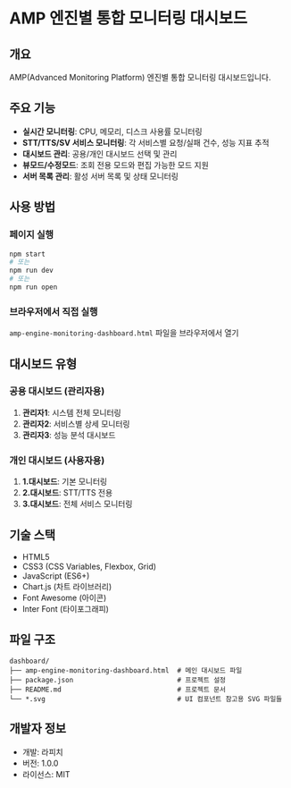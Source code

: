 # AMP 엔진별 통합 모니터링 대시보드

## 개요
AMP(Advanced Monitoring Platform) 엔진별 통합 모니터링 대시보드입니다.

## 주요 기능
- **실시간 모니터링**: CPU, 메모리, 디스크 사용률 모니터링
- **STT/TTS/SV 서비스 모니터링**: 각 서비스별 요청/실패 건수, 성능 지표 추적
- **대시보드 관리**: 공용/개인 대시보드 선택 및 관리
- **뷰모드/수정모드**: 조회 전용 모드와 편집 가능한 모드 지원
- **서버 목록 관리**: 활성 서버 목록 및 상태 모니터링

## 사용 방법

### 페이지 실행
```bash
npm start
# 또는
npm run dev
# 또는
npm run open
```

### 브라우저에서 직접 실행
`amp-engine-monitoring-dashboard.html` 파일을 브라우저에서 열기

## 대시보드 유형

### 공용 대시보드 (관리자용)
1. **관리자1**: 시스템 전체 모니터링
2. **관리자2**: 서비스별 상세 모니터링  
3. **관리자3**: 성능 분석 대시보드

### 개인 대시보드 (사용자용)
1. **1.대시보드**: 기본 모니터링
2. **2.대시보드**: STT/TTS 전용
3. **3.대시보드**: 전체 서비스 모니터링

## 기술 스택
- HTML5
- CSS3 (CSS Variables, Flexbox, Grid)
- JavaScript (ES6+)
- Chart.js (차트 라이브러리)
- Font Awesome (아이콘)
- Inter Font (타이포그래피)

## 파일 구조
```
dashboard/
├── amp-engine-monitoring-dashboard.html  # 메인 대시보드 파일
├── package.json                          # 프로젝트 설정
├── README.md                             # 프로젝트 문서
└── *.svg                                 # UI 컴포넌트 참고용 SVG 파일들
```

## 개발자 정보
- 개발: 라피치
- 버전: 1.0.0
- 라이선스: MIT